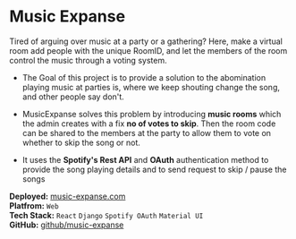 # Music Expanse

Tired of arguing over music at a party or a gathering? Here, make a
virtual room add people with the unique RoomID, and let the members of
the room control the music through a voting system.

- The Goal of this project is to provide a solution to the abomination
  playing music at parties is, where we keep shouting change the song,
  and other people say don't.

- MusicExpanse solves this problem by introducing **music rooms**
  which the admin creates with a fix **no of votes to skip**.
  Then the room code can be shared to the members at the party to allow them
  to vote on whether to skip the song or not.

- It uses the **Spotify's Rest API** and
  **OAuth** authentication method to provide the song
  playing details and to send request to skip / pause the songs

**Deployed:** [music-expanse.com](https://music-expanse.herokuapp.com)  
**Platfrom:** `Web`  
**Tech Stack:** `React` `Django` `Spotify OAuth` `Material UI`  
**GitHub:** [github/music-expanse](https://github.com/rosekamallove/music-expanse)
